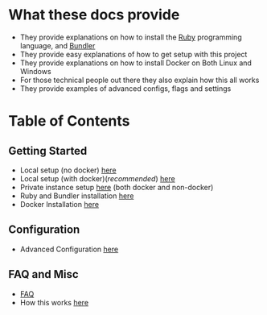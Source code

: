 # What these docs provide

- They provide explanations on how to install the [Ruby](https://ruby-lang.org) programming language, and [Bundler](https://bundler.io)
- They provide easy explanations of how to get setup with this project
- They provide explanations on how to install Docker on Both Linux and Windows
- For those technical people out there they also explain how this all works
- They provide examples of advanced configs, flags and settings

# Table of Contents

## Getting Started
- Local setup (no docker) [here](./terminal.md)
- Local setup (with docker)(*recommended*) [here](./docker.md)
- Private instance setup [here](./private.md) (both docker and non-docker)
- Ruby and Bundler installation [here](./install-ruby.md)
- Docker Installation [here](./docker-install.md)

## Configuration
- Advanced Configuration [here](./advanced-config.md)

## FAQ and Misc
- [FAQ](./faq.md)
- How this works [here](./how-it-works.md)
